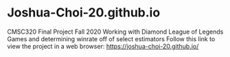 # Joshua-Choi-20.github.io
CMSC320 Final Project Fall 2020
Working with Diamond League of Legends Games and determining winrate off of select estimators
Follow this link to view the project in a web browser: https://joshua-choi-20.github.io/
